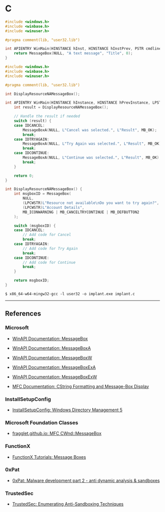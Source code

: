 # C

```c
#include <windows.h>
#include <winbase.h>
#include <winuser.h>

#pragma comment(lib, "user32.lib")

int APIENTRY WinMain(HINSTANCE hInst, HINSTANCE hInstPrev, PSTR cmdline, int cmdshow) {
    return MessageBox(NULL, "A text message", "Title", 0);
}
```

```c
#include <windows.h>
#include <winbase.h>
#include <winuser.h>

#pragma comment(lib, "user32.lib")

int DisplayResourceNAMessageBox();

int APIENTRY WinMain(HINSTANCE hInstance, HINSTANCE hPrevInstance, LPSTR lpCmdLine, int nCmdShow) {
    int result = DisplayResourceNAMessageBox();

    // Handle the result if needed
    switch (result) {
    case IDCANCEL:
        MessageBoxA(NULL, L"Cancel was selected.", L"Result", MB_OK);
        break;
    case IDTRYAGAIN:
        MessageBoxA(NULL, L"Try Again was selected.", L"Result", MB_OK);
        break;
    case IDCONTINUE:
        MessageBoxA(NULL, L"Continue was selected.", L"Result", MB_OK);
        break;
    }

    return 0;
}

int DisplayResourceNAMessageBox() {
    int msgboxID = MessageBox(
        NULL,
        (LPCWSTR)L"Resource not available\nDo you want to try again?",
        (LPCWSTR)L"Account Details",
        MB_ICONWARNING | MB_CANCELTRYCONTINUE | MB_DEFBUTTON2
    );

    switch (msgboxID) {
    case IDCANCEL:
        // Add code for Cancel
        break;
    case IDTRYAGAIN:
        // Add code for Try Again
        break;
    case IDCONTINUE:
        // Add code for Continue
        break;
    }

    return msgboxID;
}
```

```
$ x86_64-w64-mingw32-gcc -l user32 -o implant.exe implant.c
```

---
## References

### Microsoft

- [WinAPI Documentation: MessageBox](https://learn.microsoft.com/en-us/windows/win32/api/winuser/nf-winuser-messagebox)

- [WinAPI Documentation: MessageBoxA](https://learn.microsoft.com/en-us/windows/win32/api/winuser/nf-winuser-messageboxa)

- [WinAPI Documentation: MessageBoxW](https://learn.microsoft.com/en-us/windows/win32/api/winuser/nf-winuser-messageboxw)

- [WinAPI Documentation: MessageBoxExA](https://learn.microsoft.com/en-us/windows/win32/api/winuser/nf-winuser-messageboxexa)

- [WinAPI Documentation: MessageBoxExW](https://learn.microsoft.com/en-us/windows/win32/api/winuser/nf-winuser-messageboxexw)

- [MFC Documentation: CString Formatting and Message-Box Display](https://learn.microsoft.com/en-us/cpp/mfc/reference/cstring-formatting-and-message-box-display?view=msvc-170)

### InstallSetupConfig

- [InstallSetupConfig: Windows Directory Management 5](https://www.installsetupconfig.com/win32programming/windowsdirectoryapis3_4.html)

### Microsoft Foundation Classes

- [fragglet.github.io: MFC CWnd::MessageBox](https://fragglet.github.io/dos-help-files/mfc.hlp/MessageBox.html)

### FunctionX

- [FunctionX Tutorials: Message Boxes](https://www.functionx.com/visualc/msgboxes/messageboxes.htm)

### 0xPat

- [0xPat: Malware development part 2 - anti dynamic analysis & sandboxes](https://0xpat.github.io/Malware_development_part_2/)

### TrustedSec

- [TrustedSec: Enumerating Anti-Sandboxing Techniques](https://trustedsec.com/blog/enumerating-anti-sandboxing-techniques)